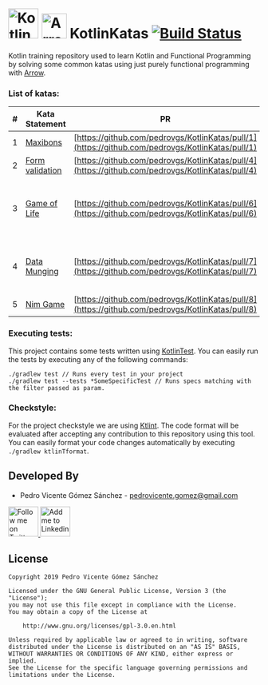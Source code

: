 # <img alt="Kotlin" src="https://kotlinlang.org/assets/images/open-graph/kotlin_250x250.png" height="60"/> <img alt="Arrow" src="https://avatars0.githubusercontent.com/u/29458023?s=400&v=4" height="50"/> KotlinKatas [![Build Status](https://travis-ci.com/pedrovgs/KotlinKatas.svg?branch=master)](https://travis-ci.com/pedrovgs/KotlinKatas)

Kotlin training repository used to learn Kotlin and Functional Programming by solving some common katas using just purely functional programming with [Arrow](https://github.com/arrow-kt/arrow).

### List of katas:


| # | Kata Statement | PR | Topic |
|---|----------------|----|-------|
| 1 | [Maxibons](https://github.com/Karumi/MaxibonKataJava#-kata-maxibon-for-java-) | [https://github.com/pedrovgs/KotlinKatas/pull/1](https://github.com/pedrovgs/KotlinKatas/pull/1) | Polymorphic programming |
| 2 | [Form validation](https://gist.github.com/pedrovgs/d83fe1f096928715a6f31946e557995a) | [https://github.com/pedrovgs/KotlinKatas/pull/4](https://github.com/pedrovgs/KotlinKatas/pull/4) | Validated data type|
| 3 | [Game of Life](https://en.wikipedia.org/wiki/Conway%27s_Game_of_Life) | [https://github.com/pedrovgs/KotlinKatas/pull/6](https://github.com/pedrovgs/KotlinKatas/pull/6) | Pure functions, IO monad complex property-based testing generators|
| 4 | [Data Munging](http://codekata.com/kata/kata04-data-munging/) | [https://github.com/pedrovgs/KotlinKatas/pull/7](https://github.com/pedrovgs/KotlinKatas/pull/7) | Effects API to simulate for-comrpehension and do-notation |
| 5 | [Nim Game](http://codingdojo.org/kata/Nim/) | [https://github.com/pedrovgs/KotlinKatas/pull/8](https://github.com/pedrovgs/KotlinKatas/pull/8) | State monad |

### Executing tests:

This project contains some tests written using [KotlinTest](https://github.com/kotlintest/kotlintest). You can easily run the tests by executing any of the following commands:

```
./gradlew test // Runs every test in your project
./gradlew test --tests *SomeSpecificTest // Runs specs matching with the filter passed as param.
```

### Checkstyle:

For the project checkstyle we are using [Ktlint](https://github.com/shyiko/ktlint). The code format will be evaluated after accepting any contribution to this repository using this tool. You can easily format your code changes automatically by executing ``./gradlew ktlinTformat``.

Developed By
------------

* Pedro Vicente Gómez Sánchez - <pedrovicente.gomez@gmail.com>

<a href="https://twitter.com/pedro_g_s">
  <img alt="Follow me on Twitter" src="https://image.freepik.com/iconos-gratis/twitter-logo_318-40209.jpg" height="60" width="60"/>
</a>
<a href="https://es.linkedin.com/in/pedrovgs">
  <img alt="Add me to Linkedin" src="https://image.freepik.com/iconos-gratis/boton-del-logotipo-linkedin_318-84979.png" height="60" width="60"/>
</a>

License
-------

    Copyright 2019 Pedro Vicente Gómez Sánchez

    Licensed under the GNU General Public License, Version 3 (the "License");
    you may not use this file except in compliance with the License.
    You may obtain a copy of the License at

        http://www.gnu.org/licenses/gpl-3.0.en.html

    Unless required by applicable law or agreed to in writing, software
    distributed under the License is distributed on an "AS IS" BASIS,
    WITHOUT WARRANTIES OR CONDITIONS OF ANY KIND, either express or implied.
    See the License for the specific language governing permissions and
    limitations under the License.
